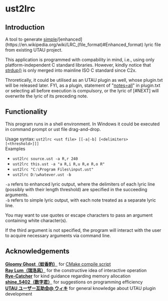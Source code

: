 # ust2lrc
## Introduction
A tool to generate [simple](https://en.wikipedia.org/wiki/LRC_(file_format)#Simple_format)/[enhanced](https://en.wikipedia.org/wiki/LRC_(file_format)#Enhanced_format) lyric file from existing UTAU project.

This application is programmed with compability in mind, i.e., using only platform-independent C standard libraries. However, kindly notice that [strdup\(\)](https://en.cppreference.com/w/c/experimental/dynamic/strdup) is only merged into mainline ISO C standard since C2x.

Throretically, it could be utilised as an UTAU plugin as well, whose plugin.txt will be released later. FYI, as a plugin, statement of "[notes=all](https://w.atwiki.jp/utaou/pages/64.html#id_0439d63b)" in plugin.txt or selecting all before execution is compulsory, or the lyric of \[\#NEXT\] will overwrite the lyric of its preceding note.
## Functionality
This program runs in a shell environment. In Windows it could be executed in command prompt or ust file drag-and-drop.

Usage syntax: `ust2lrc <ust file> [[-a|-b] [<delimiters> [<threshold>]]]`<br />
Examples
- `ust2lrc source.ust -a R,r 240`<br />
- `ust2lrc this.ust -a "a R,i R,u R,e R,o R"`<br />
- `ust2lrc "C:\Program Files\input.ust"`<br />
- `ust2lrc D:\whatever.ust -b`

`-a` refers to enhanced lyric output, where the delimiters of each lyric line (possibly with their length threshold) are specified in the succeeding arguments.<br />
`-b` refers to simple lyric output, with each note treated as a separate lyric line.

You may want to use quotes or escape characters to pass an argument containing white character\(s\).

If the third argument is not specified, the program will interact with the user to acquire necessary arguments via command line.
## Acknowledgements
**[Gloomy Ghost（蚊香豹）](https://www.gloomyghost.com/)** for [CMake compile script](f8e87c6746fb751a540d135a80c93b53a17ebca5)<br />
**[Ray Lum（瑞洛凩）](https://space.bilibili.com/6349837/)** for the constructive idea of interactive operation<br />
**[Rye-Catcher](https://rye-catcher.github.io/)** for kind guidance regarding memory allocation<br />
**[shine_5402（数字君）](https://shine5402.top/)** for suggestions on programming efficiency<br />
**[UTAU ユーザー互助会@ ウィキ](https://w.atwiki.jp/utaou/pages/64.html)** for general knowledge about UTAU plugin development<br />
